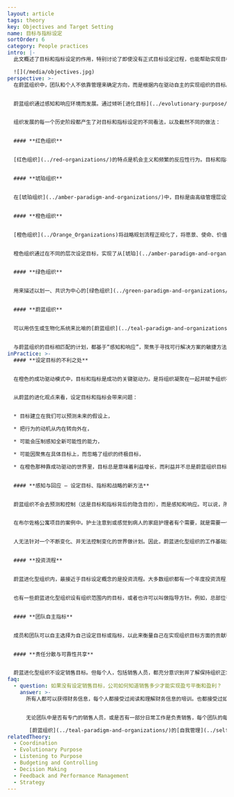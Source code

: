 ```yaml
---
layout: article
tags: theory
key: Objectives and Target Setting
name: 目标与指标设定
sortOrder: 6
category: People practices
intro: |-
  此文概述了目标和指标设定的作用，特别讨论了即使没有正式目标设定过程，也能帮助实现目标和指标的流程。

  ![](/media/objectives.jpg)
perspective: >-
  在蔚蓝组织中，团队和个人不依靠管理来确定方向，而是根据内在驱动自主的实现组织的目标。不需要目标和预算形式的外部激励因素，来保证工作的完成。当成员觉得有必要的时候，会自主制定自己的目标和指标。


  蔚蓝组织通过感知和响应环境而发展。通过倾听[进化目标](../evolutionary-purpose/)，决定团队或整个组织的下一步行动。


  组织发展的每一个历史阶段都产生了对目标和指标设定的不同看法，以及截然不同的做法：


  #### **红色组织**


  [红色组织](../red-organizations/)的特点是机会主义和频繁的反应性行为。目标和指标设定不是个正式的流程，而是基于保护和/或扩大权力的内在驱动。


  #### **琥珀组织**


  在[琥珀组织](../amber-paradigm-and-organizations/)中，目标是由高级管理层设定的。来自下级的唯一输入是技术或操作信息。这些技术和信息有时是作为其工作本分上报，有时是为了回复上级的信息索求。实现这些目标的计划以指令形式向下级发布，目标包含在指令之内。成员与最高管理层几乎没有直接的接触机会，即使一线成员根据对基层情况的经验/知识，认为或建议应该采取不同的行动，也还是要遵守指令，没有机会提出。


  #### **橙色组织**


  [橙色组织](../Orange_Organizations)将战略规划流程正规化了，将愿景、使命、价值观和目标设定，定义为正式规划流程的有机部分，并通过组织作为一台机器来层层过滤并实施。从董事会和执行层出发，下发到事业部、团队或部门。然后责成各下级阶层的成员进而制定符合公司愿景、使命和目标的局部战略计划。


  橙色组织通过在不同的层次设定目标，实现了从[琥珀](../amber-paradigm-and-organizations/)的“指挥和控制”到“预测和控制”的提升。最高管理者制定总体方向和战略，并以层层相关的目标、目的和指标的形式在组织中传达。管理人员和职能人员可以自由地利用自己的创造力来实现这些目标，组织有时还会为这些贡献提供奖励。如果协调得很好，中层管理层，以及较低级别的管理层，（在一定程度上）有权决定实现目标的具体办法。如果没有经过缜密的协调，这种方法可能会导致目标博弈，有时团队之间会相互对抗以确保实现自己的目标。


  #### **绿色组织**


  用来描述以划一、共识为中心的[绿色组织](../green-paradigm-and-organizations/)的隐喻是“家庭”。绿色对权力和等级制度感到不舒服，所以把指挥和决策权从管理者转移到成员身上。但在实践中，成功的绿色组织模式中确实仍保有层级结构。管理者通常是服务型领导，他们负责支持和促进成员的成长。通常在团队级别上通过协商一致的方式设定目标和指标，以支持预定义的组织愿景和任务。


  #### **蔚蓝组织**


  可以用仿生或生物化系统来比喻的[蔚蓝组织](../teal-paradigm-and-organizations/)，围绕着明确的目标组织活动，但目标（使命）并不是由最高管理层来设定。蔚蓝的目标是一个由组织所有成员共享的自我进化性内容。


  与蔚蓝组织的目标相匹配的计划，都基于“感知和响应”，聚焦于寻找可行解决方案的敏捷方法。这种适应性过程类似于敏捷原型启动和 [[软件开发](https://en.wikipedia.org/wiki/Agile_software_development%7Cagile)] 原理。决策在整个组织的价值观框架内做出，并通过一个[建议流程](../decision-making/)获得公众协调。战略是成员与组织环境互动的有机产物。自我管理的成员可以为自己设定目标，单元团队也会决定一些目标，比如更快的周转时间，但不会设定销售、效率或其他角度的绩效目标。在立项或内容变更之前，致力于征求同事和专家的意见（蔚蓝称之为建议流程）以确保能涵盖包括财务责任在内的所有方面的要素。组织共识的价值观包括，任何一个成员或一组成员，都不能因为考虑不周或出于私利的行为或项目，而置组织于危险之中。
inPractice: >-
  #### **设定目标的不利之处**


  在橙色的成功驱动模式中，目标和指标是成功的关键驱动力。是将组织凝聚在一起并赋予组织存在意义的粘合剂。但在进化主题的蔚蓝范式中，组织被[目标](../listening-to-purpose/)和[价值观](../culture-and-values/)驱动着。目标的目的是为了实现组织的宗旨理念。蔚蓝模式中，不设置用来设定目标和指标的正规系统或自上而下的流程。所有的管理职能（计划、组织、方向设定、投资、预算等）都由一线成员完成。一般来说，进化主题的蔚蓝组织倾向于不设定（除组织目标之外的分层）目标或指标。


  从蔚蓝的进化观点来看，设定目标和指标会带来问题：


  * 目标建立在我们可以预测未来的假设上，

  * 把行为的动机从内在转向外在，

  * 可能会压制感知全新可能性的能力，

  * 可能因聚焦在具体目标上，而忽略了组织的终极目标，

  * 在橙色那种靠成功驱动的世界里，目标总是意味着利益增长，而利益并不总是蔚蓝组织目标的固有元素。


  #### **感知与回应 – 设定目标、指标和战略的新方法**


  蔚蓝组织不会去预测和控制（这是目标和指标背后的隐含目的），而是感知和响应。可以说，所有的目标设定都是通过“感知和响应”而启动的，如果确实有需求，新目标会在自主生命体系式的组织中，自动繁衍或浮现。


  在布尔佐格公寓项目的案例中。护士注意到或感觉到病人的家庭护理者有个需要，就是需要一个能暂时从持续的护理劳作中解脱出来的机会。作为对这个需求感知的回应，他们建立了一种提供“床加早餐”的服务作为解决方案，病人小住并接受组织提供的护理，为家庭护理人员提供了一个喘息的机会。对于布尔佐格来说，并没有设定过一个“床加早餐”的目标或指标，但护士们感觉到了这种需要，并自发立项，通过提供短期临时护理来回应这个需求。这个感知与回应结果，带领他们走上了这条新道路，在这条道路上，病人及其家庭护理人员都受益匪浅。


  人无法针对一个不断变化、并无法控制变化的世界做计划。因此，蔚蓝进化型组织的工作基础是感觉和反应，而不是预测和控制。


  #### **投资流程**


  蔚蓝进化型组织内，最接近于目标设定概念的是投资流程。大多数组织都有一个年度投资流程，每个团队都会为下一年制定投资计划。这些计划被简单合计起来，如果超过了整体可用/可访问的资源，团队必须审查并调整自己的计划。无论作为年度计划的一部分的投资，还是特殊的情景投资，团队都要自行筹集外部资金，或自行与其他团队进行内部协商，调拨资金或资源。


  也有一些蔚蓝进化型组织设有组织范围内的目标，或者也许可以叫做指导方针。例如，总部位于荷兰的医疗保健组织 [布尔佐格](http://www.buurtzorgnederland.com/)为其成熟团队制定了60-65%的降低工时收费的努力目标。


  #### **团队自主指标**


  成员和团队可以自主选择为自己设定目标或指标，以此来衡量自己在实现组织目标方面的贡献程度（自检、自监督）。机器操作员可以为自己设定质量或性能目标。团队在启动新项目时，可以为了推进运行而自行设定目标，或者自主设定加快周转时间的目标。这只是自我管理的一部分，而不再属于之前那种被（团队或个人之外或上级）强加的目标和指标。目标只是为了有助于团队更好地感知关键变化并对其做出响应，而选择的一些标尺。


  #### **责任分散与可靠性共享**


  蔚蓝进化型组织不设定销售目标。但每个人，包括销售人员，都充分意识到并了解保持组织正常运转所需的一切要件。由于销售人员也是运营团队的一部分（了解组织的全部财务信息），所以知道自己需要做多少工作来维持团队的运转。
faq:
  - question: 如果没有设定销售目标，公司如何知道销售多少才能实现盈亏平衡和盈利？
    answer: >-
      所有人都可以获得财务信息，每个人都接受过阅读和理解财务信息的培训。也都接受过如何将这些信息与自己的活动联系在一起的培训。由于每个成员都对整个组织的健康负责，每个人都确切地知道需要什么样的产出来保持组织的财务健康。（都是潜在的经营者）。


      无论团队中是否有专门的销售人员，或是否有一部分日常工作是负责销售，每个团队的每个人都清楚地知道市场上发生了什么，客户的需求是什么，以及还有哪些其他产品可以提供。

       [蔚蓝组织](../teal-paradigm-and-organizations/)的[自我管理](../self-management/)和自组织特性之美在于，能实时感知并迅速适应市场变化。橙色成就驱动的组织则必须等待销售团队和市场调查的反馈，然后经过艰苦的目标设定和决策过程，才能开始实施变革。
relatedTheory:
  - Coordination
  - Evolutionary Purpose
  - Listening to Purpose
  - Budgeting and Controlling
  - Decision Making
  - Feedback and Performance Management
  - Strategy
---
```

